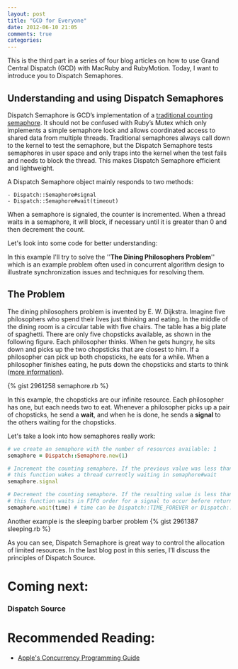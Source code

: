 ```yaml
---
layout: post
title: "GCD for Everyone"
date: 2012-06-10 21:05
comments: true
categories: 
---
```


This is the third part in a series of four blog articles on how to use Grand
Central Dispatch (GCD) with MacRuby and RubyMotion. Today, I want to introduce
you to Dispatch Semaphores.

## Understanding and using Dispatch Semaphores

Dispatch Semaphore is GCD’s implementation of a [traditional counting
semaphore][1]. It should not be confused with Ruby’s Mutex which only
implements a simple semaphore lock and allows coordinated access to shared data
from multiple threads. Traditional semaphores always call down to the kernel
to test the semaphore, but the Dispatch Semaphore tests semaphores in user
space and only traps into the kernel when the test fails and needs to block the
thread. This makes Dispatch Semaphore efficient and lightweight.

A Dispatch Semaphore object mainly responds to two methods:

```
- Dispatch::Semaphore#signal
- Dispatch::Semaphore#wait(timeout)
```

When a semaphore is signaled, the counter is incremented. When a thread waits
in a semaphore, it will block, if necessary until it is greater than 0 and then
decrement the count.

Let's look into some code for better understanding:

In this example I'll try to solve the ''__The Dining Philosophers Problem__''
which is an example problem often used in concurrent algorithm design to
illustrate synchronization issues and techniques for resolving them.

## The Problem

The dining philosophers problem is invented by E. W. Dijkstra. Imagine five
philosophers who spend their lives just thinking and eating. In the middle of
the dining room is a circular table with five chairs. The table has a big plate
of spaghetti. There are only five chopsticks available, as shown in the
following figure. Each philosopher thinks. When he gets hungry, he sits down
and picks up the two chopsticks that are closest to him. If a philosopher can
pick up both chopsticks, he eats for a while. When a philosopher finishes
eating, he puts down the chopsticks and starts to think ([more information][2]).

{% gist 2961258 semaphore.rb %}

In this example, the chopsticks are our infinite resource. Each philosopher has
one, but each needs two to eat. Whenever a philosopher picks up a pair of
chopsticks, he send a __wait__, and when he is done, he sends a __signal__ to
the others waiting for the chopsticks.

Let's take a look into how semaphores really work:

```ruby
# we create an semaphore with the number of resources available: 1
semaphore = Dispatch::Semaphore.new(1)

# Increment the counting semaphore. If the previous value was less than zero,
# this function wakes a thread currently waiting in semaphore#wait
semaphore.signal

# Decrement the counting semaphore. If the resulting value is less than zero,
# this function waits in FIFO order for a signal to occur before returning.
semaphore.wait(time) # time can be Dispatch::TIME_FOREVER or Dispatch::TIME_NOW
```
Another example is the sleeping barber problem
{% gist 2961387 sleeping.rb %}

As you can see, Dispatch Semaphore is great way to control the allocation of
limited resources. In the last blog post in this series, I’ll discuss the
principles of Dispatch Source.

# Coming next:

### Dispatch Source

# Recommended Reading:
 - [Apple's Concurrency Programming Guide](http://developer.apple.com/library/ios/#documentation/General/Conceptual/ConcurrencyProgrammingGuide/Introduction/Introduction.html#//apple_ref/doc/uid/TP40008091-CH1-SW1)

[1]: https://en.wikipedia.org/wiki/Semaphore_(programming) 'Semaphore (programming)'
[2]: http://www.cs.mtu.edu/~shene/NSF-3/e-Book/SEMA/TM-example-philos-4chairs.html 'The Dining Philosophers Problem with Four Chairs'
